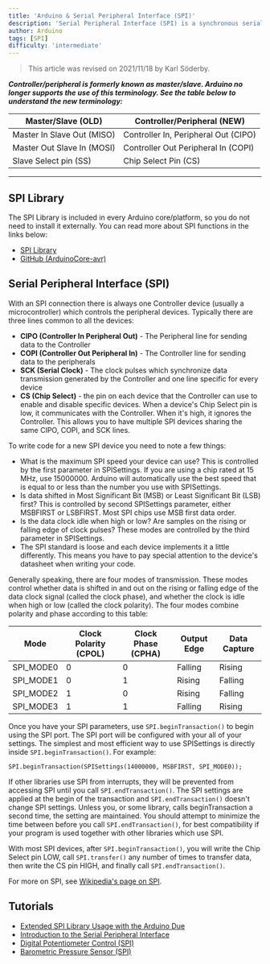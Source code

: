 ```yaml
---
title: 'Arduino & Serial Peripheral Interface (SPI)'
description: 'Serial Peripheral Interface (SPI) is a synchronous serial data protocol used by microcontrollers for communicating with one or more peripheral devices quickly over short distances.'
author: Arduino
tags: [SPI]
difficulty: 'intermediate'
---
```


>This article was revised on 2021/11/18 by Karl Söderby.

***Controller/peripheral is formerly known as master/slave. Arduino no longer supports the use of this terminology. See the table below to understand the new terminology:***

| Master/Slave (OLD)         | Controller/Peripheral (NEW)          |
| -------------------------- | ------------------------------------ |
| Master In Slave Out (MISO) | Controller In, Peripheral Out (CIPO) |
| Master Out Slave In (MOSI) | Controller Out Peripheral In (COPI)  |
| Slave Select pin (SS)      | Chip Select Pin (CS)                 |

---

## SPI Library

The SPI Library is included in every Arduino core/platform, so you do not need to install it externally. You can read more about SPI functions in the links below:

- [SPI Library](https://reference.arduino.cc/reference/en/language/functions/communication/spi/)
- [GitHub (ArduinoCore-avr)](https://github.com/arduino/ArduinoCore-avr/tree/master/libraries/SPI)

## Serial Peripheral Interface (SPI)

With an SPI connection there is always one Controller device (usually a microcontroller) which controls the peripheral devices. Typically there are three lines common to all the devices:

- **CIPO (Controller In Peripheral Out)** - The Peripheral line for sending data to the Controller
- **COPI (Controller Out Peripheral In)** - The Controller line for sending data to the peripherals
- **SCK (Serial Clock)** - The clock pulses which synchronize data transmission generated by the Controller
and one line specific for every device
- **CS (Chip Select)** - the pin on each device that the Controller can use to enable and disable specific devices.
When a device's Chip Select pin is low, it communicates with the Controller. When it's high, it ignores the Controller. This allows you to have multiple SPI devices sharing the same CIPO, COPI, and SCK lines.

To write code for a new SPI device you need to note a few things:

- What is the maximum SPI speed your device can use? This is controlled by the first parameter in SPISettings. If you are using a chip rated at 15 MHz, use 15000000. Arduino will automatically use the best speed that is equal to or less than the number you use with SPISettings.
- Is data shifted in Most Significant Bit (MSB) or Least Significant Bit (LSB) first? This is controlled by second SPISettings parameter, either MSBFIRST or LSBFIRST. Most SPI chips use MSB first data order.
- Is the data clock idle when high or low? Are samples on the rising or falling edge of clock pulses? These modes are controlled by the third parameter in SPISettings.
- The SPI standard is loose and each device implements it a little differently. This means you have to pay special attention to the device's datasheet when writing your code.

Generally speaking, there are four modes of transmission. These modes control whether data is shifted in and out on the rising or falling edge of the data clock signal (called the clock phase), and whether the clock is idle when high or low (called the clock polarity). The four modes combine polarity and phase according to this table:

| Mode      | Clock Polarity (CPOL) | Clock Phase (CPHA) | Output Edge | Data Capture |
| --------- | --------------------- | ------------------ | ----------- | ------------ |
| SPI_MODE0 | 0                     | 0                  | Falling     | Rising       |
| SPI_MODE1 | 0                     | 1                  | Rising      | Falling      |
| SPI_MODE2 | 1                     | 0                  | Rising      | Falling      |
| SPI_MODE3 | 1                     | 1                  | Falling     | Rising       |

Once you have your SPI parameters, use `SPI.beginTransaction()` to begin using the SPI port. The SPI port will be configured with your all of your settings. The simplest and most efficient way to use SPISettings is directly inside `SPI.beginTransaction()`. For example:

```arduino
SPI.beginTransaction(SPISettings(14000000, MSBFIRST, SPI_MODE0));
```

If other libraries use SPI from interrupts, they will be prevented from accessing SPI until you call `SPI.endTransaction()`. The SPI settings are applied at the begin of the transaction and `SPI.endTransaction()` doesn't change SPI settings. Unless you, or some library, calls beginTransaction a second time, the setting are maintained. You should attempt to minimize the time between before you call `SPI.endTransaction()`, for best compatibility if your program is used together with other libraries which use SPI.

With most SPI devices, after `SPI.beginTransaction()`, you will write the Chip Select pin LOW, call `SPI.transfer()` any number of times to transfer data, then write the CS pin HIGH, and finally call `SPI.endTransaction()`.

For more on SPI, see [Wikipedia's page on SPI](http://en.wikipedia.org/wiki/Serial_Peripheral_Interface_Bus#Mode_Numbers).

## Tutorials

- [Extended SPI Library Usage with the Arduino Due](/tutorials/due/due-extended-spi)
- [Introduction to the Serial Peripheral Interface](/tutorials/generic/introduction-to-the-serial-peripheral-interface)
- [Digital Potentiometer Control (SPI)](/tutorials/communication/DigitalPotControl)
- [Barometric Pressure Sensor (SPI)](/tutorials/communication/BarometricPressureSensor)
